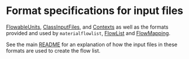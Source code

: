 # Format specifications for input files

[FlowableUnits](FlowableUnits.md), [ClassInputFiles](ClassInputFiles.md),
and [Contexts](Contexts.md)
 as well as the formats provided and used by `materialflowlist`, [FlowList](FlowList.md) and [FlowMapping](FlowMapping.md).
  
See the main [README](https://github.com/USEPA/materialflowlist)
   for an explanation of how the input files in these formats are used to create the flow list.